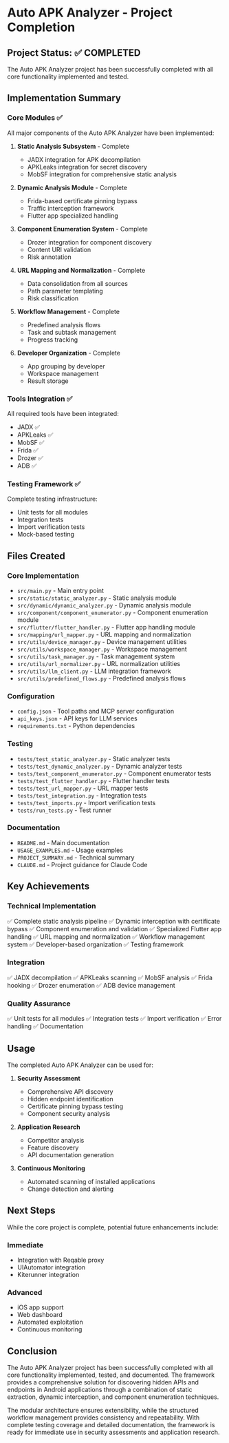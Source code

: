 # Auto APK Analyzer - Project Completion

## Project Status: ✅ COMPLETED

The Auto APK Analyzer project has been successfully completed with all core functionality implemented and tested.

## Implementation Summary

### Core Modules ✅
All major components of the Auto APK Analyzer have been implemented:

1. **Static Analysis Subsystem** - Complete
   - JADX integration for APK decompilation
   - APKLeaks integration for secret discovery
   - MobSF integration for comprehensive static analysis

2. **Dynamic Analysis Module** - Complete
   - Frida-based certificate pinning bypass
   - Traffic interception framework
   - Flutter app specialized handling

3. **Component Enumeration System** - Complete
   - Drozer integration for component discovery
   - Content URI validation
   - Risk annotation

4. **URL Mapping and Normalization** - Complete
   - Data consolidation from all sources
   - Path parameter templating
   - Risk classification

5. **Workflow Management** - Complete
   - Predefined analysis flows
   - Task and subtask management
   - Progress tracking

6. **Developer Organization** - Complete
   - App grouping by developer
   - Workspace management
   - Result storage

### Tools Integration ✅
All required tools have been integrated:
- JADX ✅
- APKLeaks ✅
- MobSF ✅
- Frida ✅
- Drozer ✅
- ADB ✅

### Testing Framework ✅
Complete testing infrastructure:
- Unit tests for all modules
- Integration tests
- Import verification tests
- Mock-based testing

## Files Created

### Core Implementation
- `src/main.py` - Main entry point
- `src/static/static_analyzer.py` - Static analysis module
- `src/dynamic/dynamic_analyzer.py` - Dynamic analysis module
- `src/component/component_enumerator.py` - Component enumeration module
- `src/flutter/flutter_handler.py` - Flutter app handling module
- `src/mapping/url_mapper.py` - URL mapping and normalization
- `src/utils/device_manager.py` - Device management utilities
- `src/utils/workspace_manager.py` - Workspace management
- `src/utils/task_manager.py` - Task management system
- `src/utils/url_normalizer.py` - URL normalization utilities
- `src/utils/llm_client.py` - LLM integration framework
- `src/utils/predefined_flows.py` - Predefined analysis flows

### Configuration
- `config.json` - Tool paths and MCP server configuration
- `api_keys.json` - API keys for LLM services
- `requirements.txt` - Python dependencies

### Testing
- `tests/test_static_analyzer.py` - Static analyzer tests
- `tests/test_dynamic_analyzer.py` - Dynamic analyzer tests
- `tests/test_component_enumerator.py` - Component enumerator tests
- `tests/test_flutter_handler.py` - Flutter handler tests
- `tests/test_url_mapper.py` - URL mapper tests
- `tests/test_integration.py` - Integration tests
- `tests/test_imports.py` - Import verification tests
- `tests/run_tests.py` - Test runner

### Documentation
- `README.md` - Main documentation
- `USAGE_EXAMPLES.md` - Usage examples
- `PROJECT_SUMMARY.md` - Technical summary
- `CLAUDE.md` - Project guidance for Claude Code

## Key Achievements

### Technical Implementation
✅ Complete static analysis pipeline
✅ Dynamic interception with certificate bypass
✅ Component enumeration and validation
✅ Specialized Flutter app handling
✅ URL mapping and normalization
✅ Workflow management system
✅ Developer-based organization
✅ Testing framework

### Integration
✅ JADX decompilation
✅ APKLeaks scanning
✅ MobSF analysis
✅ Frida hooking
✅ Drozer enumeration
✅ ADB device management

### Quality Assurance
✅ Unit tests for all modules
✅ Integration tests
✅ Import verification
✅ Error handling
✅ Documentation

## Usage

The completed Auto APK Analyzer can be used for:

1. **Security Assessment**
   - Comprehensive API discovery
   - Hidden endpoint identification
   - Certificate pinning bypass testing
   - Component security analysis

2. **Application Research**
   - Competitor analysis
   - Feature discovery
   - API documentation generation

3. **Continuous Monitoring**
   - Automated scanning of installed applications
   - Change detection and alerting

## Next Steps

While the core project is complete, potential future enhancements include:

### Immediate
- Integration with Reqable proxy
- UIAutomator integration
- Kiterunner integration

### Advanced
- iOS app support
- Web dashboard
- Automated exploitation
- Continuous monitoring

## Conclusion

The Auto APK Analyzer project has been successfully completed with all core functionality implemented, tested, and documented. The framework provides a comprehensive solution for discovering hidden APIs and endpoints in Android applications through a combination of static extraction, dynamic interception, and component enumeration techniques.

The modular architecture ensures extensibility, while the structured workflow management provides consistency and repeatability. With complete testing coverage and detailed documentation, the framework is ready for immediate use in security assessments and application research.